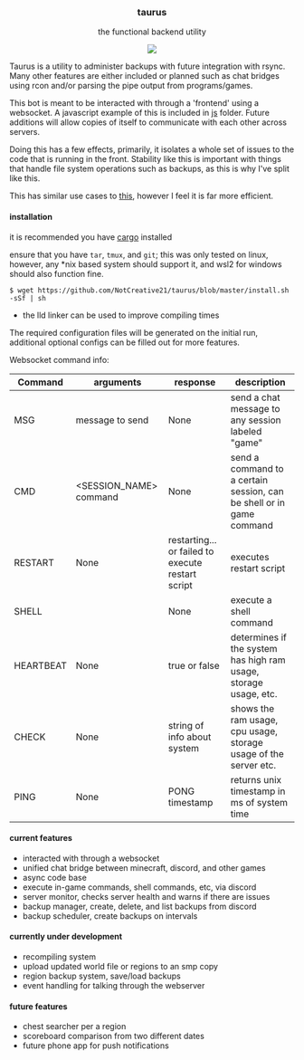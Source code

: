 <h3 align="center">
	<br>
	taurus
	<br>
</h3>

<p align="center">the functional backend utility</p>

<p align="center">
	<a href="./LICENSE"><img src="https://img.shields.io/badge/license-GPL%20v3.0-blue.svg"></a>
</p>

Taurus is a utility to administer backups with future integration with rsync. Many other features are either included or planned such as chat bridges using rcon and/or parsing the pipe output from programs/games. 

This bot is meant to be interacted with through a 'frontend' using a websocket. A javascript example of this is included in [js](./js/frontend.js) folder. Future additions will allow copies of itself to communicate with each other across servers.

Doing this has a few effects, primarily, it isolates a whole set of issues to the code that is running in the front. Stability like this is important with things that handle file system operations such as backups, as this is why I've split like this. 

This has similar use cases to [this](https://github.com/NotCreative21/hypnos_core), however I feel it is far more efficient.

#### installation

it is recommended you have [cargo](https://doc.rust-lang.org/cargo/getting-started/installation.html) installed

ensure that you have `tar`, `tmux`, and `git`; this was only tested on linux, however, any *nix based system should support it, and wsl2 for windows should also function fine. 

```
$ wget https://github.com/NotCreative21/taurus/blob/master/install.sh -sSf | sh
```

* the lld linker can be used to improve compiling times

The required configuration files will be generated on the initial run, additional optional configs can be filled out for more features. 

Websocket command info: 

|Command | arguments | response | description |
|--------|-----------|----------|-------------|
|MSG     | message to send | None | send a chat message to any session labeled "game" |
|CMD     | <SESSION_NAME> command | None | send a command to a certain session, can be shell or in game command |
|RESTART | None | restarting... or failed to execute restart script| executes restart script|
|SHELL | <command> | None | execute a shell command |
|HEARTBEAT| None | true or false | determines if the system has high ram usage, storage usage, etc. |
|CHECK| None | string of info about system | shows the ram usage, cpu usage, storage usage of the server etc. |
|PING| None | PONG timestamp | returns unix timestamp in ms of system time |

#### current features
* interacted with through a websocket
* unified chat bridge between minecraft, discord, and other games
* async code base
* execute in-game commands, shell commands, etc, via discord
* server monitor, checks server health and warns if there are issues
* backup manager, create, delete, and list backups from discord
* backup scheduler, create backups on intervals

#### currently under development
* recompiling system
* upload updated world file or regions to an smp copy
* region backup system, save/load backups
* event handling for talking through the webserver

#### future features
* chest searcher per a region
* scoreboard comparison from two different dates
* future phone app for push notifications
